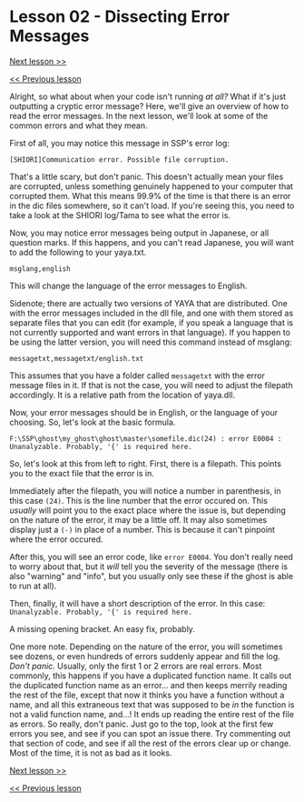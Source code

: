 # Lesson 02 - Dissecting Error Messages

[Next lesson >>](https://github.com/Zichqec/YAYA_Fundamentals/blob/main/Module%2011%20-%20Debugging/03%20-%20Common%20Error%20Messages.md)

[<< Previous lesson](https://github.com/Zichqec/YAYA_Fundamentals/blob/main/Module%2011%20-%20Debugging/01%20-%20LOGGING.md)

Alright, so what about when your code isn't running *at all?* What if it's just outputting a cryptic error message? Here, we'll give an overview of how to read the error messages. In the next lesson, we'll look at some of the common errors and what they mean.

First of all, you may notice this message in SSP's error log:

```
[SHIORI]Communication error. Possible file corruption.
```

That's a little scary, but don't panic. This doesn't actually mean your files are corrupted, unless something genuinely happened to your computer that corrupted them. What this means 99.9% of the time is that there is an error in the dic files somewhere, so it can't load. If you're seeing this, you need to take a look at the SHIORI log/Tama to see what the error is.

Now, you may notice error messages being output in Japanese, or all question marks. If this happens, and you can't read Japanese, you will want to add the following to your yaya.txt.

```
msglang,english
```

This will change the language of the error messages to English.

Sidenote; there are actually two versions of YAYA that are distributed. One with the error messages included in the dll file, and one with them stored as separate files that you can edit (for example, if you speak a language that is not currently supported and want errors in that language). If you happen to be using the latter version, you will need this command instead of msglang:

```
messagetxt,messagetxt/english.txt
```

This assumes that you have a folder called `messagetxt` with the error message files in it. If that is not the case, you will need to adjust the filepath accordingly. It is a relative path from the location of yaya.dll.

Now, your error messages should be in English, or the language of your choosing. So, let's look at the basic formula.

```
F:\SSP\ghost\my_ghost\ghost\master\somefile.dic(24) : error E0004 : Unanalyzable. Probably, '{' is required here.
```

So, let's look at this from left to right. First, there is a filepath. This points you to the exact file that the error is in.

Immediately after the filepath, you will notice a number in parenthesis, in this case `(24)`. This is the line number that the error occured on. This *usually* will point you to the exact place where the issue is, but depending on the nature of the error, it may be a little off. It may also sometimes display just a `(-)` in place of a number. This is because it can't pinpoint where the error occured.

After this, you will see an error code, like `error E0004`. You don't really need to worry about that, but it *will* tell you the severity of the message (there is also "warning" and "info", but you usually only see these if the ghost is able to run at all).

Then, finally, it will have a short description of the error. In this case: `Unanalyzable. Probably, '{' is required here.`

A missing opening bracket. An easy fix, probably.

One more note. Depending on the nature of the error, you will sometimes see dozens, or even hundreds of errors suddenly appear and fill the log. *Don't panic.* Usually, only the first 1 or 2 errors are real errors. Most commonly, this happens if you have a duplicated function name. It calls out the duplicated function name as an error... and then keeps merrily reading the rest of the file, except that now it thinks you have a function without a name, and all this extraneous text that was supposed to be *in* the function is not a valid function name, and...! It ends up reading the entire rest of the file as errors. So really, don't panic. Just go to the top, look at the first few errors you see, and see if you can spot an issue there. Try commenting out that section of code, and see if all the rest of the errors clear up or change. Most of the time, it is not as bad as it looks.

[Next lesson >>](https://github.com/Zichqec/YAYA_Fundamentals/blob/main/Module%2011%20-%20Debugging/03%20-%20Common%20Error%20Messages.md)

[<< Previous lesson](https://github.com/Zichqec/YAYA_Fundamentals/blob/main/Module%2011%20-%20Debugging/01%20-%20LOGGING.md)